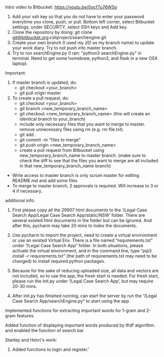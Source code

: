 Intro video to Bitbucket: https://youtu.be/0ocf7u76WSo

1. Add your ssh key so that you do not have to enter your password everytime you clone, push, or pull. Bottom left corner, select Bitbucket settings, under SECURITY, select SSH keys and Add key.
2. Clone the repository by doing: git clone git@bitbucket.org:csitproject/searchengine.git
3. Create your own branch (I used my zID as my branch name) to update your work diary. Try to not push into master branch.
4. Try to run searchEngine.py (I ran: "python3 searchEngine.py" in terminal. Need to get some homebrew, python3, and flask in a new OSX laptop).

Important:
1. If master branch is updated, do:
    - git checkout <your_branch>
    - git pull origin master
2. To create a pull request, do:
    - git checkout <your_branch>
    - git branch <new_temporary_branch_name>
    - git checkout <new_temporary_branch_name> (this will create an identical branch to your_branch)
    - include only necessary files that you want to merge to master. remove unnecessary files using rm (e.g. rm file.txt).
    - git add .
    - git commit -m "files to merge"
    - git push origin <new_temporary_branch_name>
    - create a pull request from Bitbucket using new_temporary_branch_name to master branch. (make sure to check the diff to see that the files you want to merge are all included in that new_temporary_branch_name branch)

* Write access to master branch is only scrum master for editing README.md and add some files
* To merge to master branch, 2 approvals is required. Will increase to 3 or 4 if necessary.



additional info:
1. First please copy all the 29907 html documents to the ‘/Legal Case Search App/Legal Case Search App/static/NSW’ folder. There are several existed html documents in the folder but can be ignored. And after this, pycharm may take 20 mins to index the documents.

2. Use pycharm to import the project, need to create a virtual environment or use an existed Virtual Env. There is a file named “requirements.txt” under “/Legal Case Search App” folder. In both situations, please activate the virtual environment, and in the command line, type “pip3 install -r requirements.txt” (the path of requirements.txt may need to be changed) to install required python packages.

3. Because for the sake of reducing uploaded size, all data and vectors are not included, so to use the app, the fresh start is needed. For fresh start, please run the init.py under ‘/Legal Case Search App’, but may require 20-30 mins.

4. After init.py has finished running, can start the server by run the “/Legal Case Search App/searchEngine.py” to start using the app.



Implemented functions for extracting important words for 1-gram and 2-gram features.


Added function of displaying important words produced by tfidf algorithm. and enabled the function of search bar


Stanley and Henri's work:
1. Added functions to login and register.'
